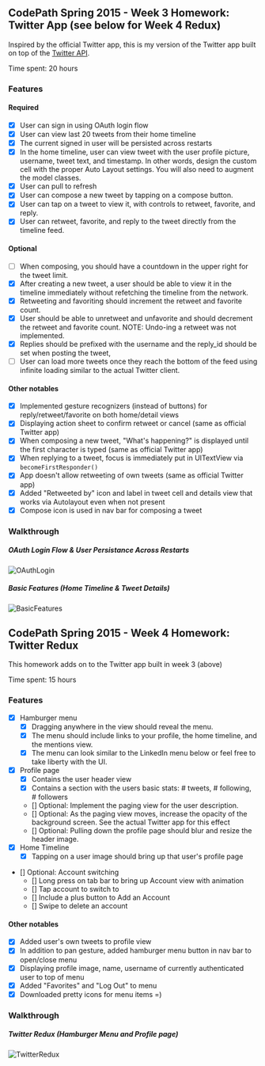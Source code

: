 ## CodePath Spring 2015 - Week 3 Homework: Twitter App (see below for Week 4 Redux)

Inspired by the official Twitter app, this is my version of the Twitter app built on top of the [Twitter API](https://apps.twitter.com/).

Time spent: 20 hours

### Features

#### Required

- [X] User can sign in using OAuth login flow
- [X] User can view last 20 tweets from their home timeline
- [X] The current signed in user will be persisted across restarts
- [X] In the home timeline, user can view tweet with the user profile picture, username, tweet text, and timestamp.  In other words, design the custom cell with the proper Auto Layout settings.  You will also need to augment the model classes.
- [X] User can pull to refresh
- [X] User can compose a new tweet by tapping on a compose button.
- [X] User can tap on a tweet to view it, with controls to retweet, favorite, and reply.
- [X] User can retweet, favorite, and reply to the tweet directly from the timeline feed.

#### Optional

- [ ] When composing, you should have a countdown in the upper right for the tweet limit.
- [X] After creating a new tweet, a user should be able to view it in the timeline immediately without refetching the timeline from the network.
- [X] Retweeting and favoriting should increment the retweet and favorite count.
- [X] User should be able to unretweet and unfavorite and should decrement the retweet and favorite count. NOTE: Undo-ing a retweet was not implemented.
- [X] Replies should be prefixed with the username and the reply_id should be set when posting the tweet,
- [ ] User can load more tweets once they reach the bottom of the feed using infinite loading similar to the actual Twitter client.

#### Other notables

- [X] Implemented gesture recognizers (instead of buttons) for reply/retweet/favorite on both home/detail views
- [X] Displaying action sheet to confirm retweet or cancel (same as official Twitter app)
- [X] When composing a new tweet, "What's happening?" is displayed until the first character is typed (same as official Twitter app)
- [X] When replying to a tweet, focus is immediately put in UITextView via `becomeFirstResponder()`
- [X] App doesn't allow retweeting of own tweets (same as official Twitter app)
- [X] Added "Retweeted by" icon and label in tweet cell and details view that works via Autolayout even when not present
- [X] Compose icon is used in nav bar for composing a tweet

### Walkthrough

#####  OAuth Login Flow & User Persistance Across Restarts
![OAuthLogin](OAuthLogin.gif)

#####  Basic Features (Home Timeline & Tweet Details)
![BasicFeatures](BasicFeatures.gif)

## CodePath Spring 2015 - Week 4 Homework: Twitter Redux

This homework adds on to the Twitter app built in week 3 (above)

Time spent: 15  hours

### Features

- [X] Hamburger menu
  - [X] Dragging anywhere in the view should reveal the menu.
  - [X] The menu should include links to your profile, the home timeline, and the mentions view.
  - [X] The menu can look similar to the LinkedIn menu below or feel free to take liberty with the UI.
- [X] Profile page
  - [X] Contains the user header view
  - [X] Contains a section with the users basic stats: # tweets, # following, # followers
  - [] Optional: Implement the paging view for the user description.
  - [] Optional: As the paging view moves, increase the opacity of the background screen. See the actual Twitter app for this effect
  - [] Optional: Pulling down the profile page should blur and resize the header image.
- [X] Home Timeline
  - [X] Tapping on a user image should bring up that user's profile page
- [] Optional: Account switching
  - [] Long press on tab bar to bring up Account view with animation
  - [] Tap account to switch to
  - [] Include a plus button to Add an Account
  - [] Swipe to delete an account

#### Other notables

- [X] Added user's own tweets to profile view
- [X] In addition to pan gesture, added hamburger menu button in nav bar to open/close menu
- [X] Displaying profile image, name, username of currently authenticated user to top of menu
- [X] Added "Favorites" and "Log Out" to menu
- [X] Downloaded pretty icons for menu items =)

### Walkthrough

#####  Twitter Redux (Hamburger Menu and Profile page)
![TwitterRedux](TwitterRedux.gif)

